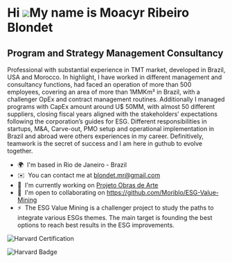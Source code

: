 Hi ![](https://user-images.githubusercontent.com/18350557/176309783-0785949b-9127-417c-8b55-ab5a4333674e.gif)My name is Moacyr Ribeiro Blondet
==============================================================================================================================================

Program and Strategy Management Consultancy
-------------------------------

Professional with substantial experience in TMT market, developed in Brazil, USA and Morocco. In highlight, I have worked in different management and consultancy functions, had faced an operation of more than 500 employees, covering an area of more than 1MMKm² in Brazil, with a challenger OpEx and contract management routines. Additionally I managed programs with CapEx amount around U$ 50MM, with almost 50 different suppliers, closing fiscal years aligned with the stakeholders’ expectations following the corporation’s guides for ESG. Different responsibilities in startups, M&A, Carve-out, PMO setup and operational implementation in Brazil and abroad were others experiences in my career. Definitively, teamwork is the secret of success and I am here in guthub to evolve together.

* 🌍  I'm based in Rio de Janeiro - Brazil
* ✉️  You can contact me at [blondet.mr@gmail.com](mailto:blondet.mr@gmail.com)
* 🚀  I'm currently working on [Projeto Obras de Arte](http://github.com/Moriblo/front)
* 🤝  I'm open to collaborating on https://github.com/Moriblo/ESG-Value-Mining
* ⚡  The ESG Value Mining is a challenger project to study the paths to integrate various ESGs themes. The main target is founding the best options to reach best results in the ESG improvements.

![Harvard Certification](https://www.my.certifyme.online/static/fileStore/img/1584/7691/203479_badge_9B9D15.png)

![Harvard Badge](https://www.my.certifyme.online/static/fileStore/img/1584/7691/203479_badge_9B9D15.png)
